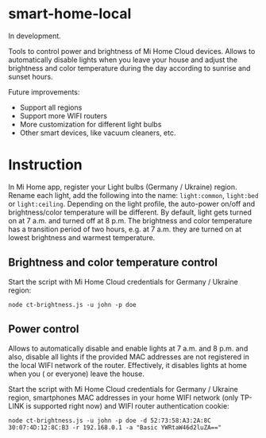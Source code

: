 # smart-home-local

In development.

Tools to control power and brightness of Mi Home Cloud devices. Allows to automatically disable lights when you leave
your house and adjust the brightness and color temperature during the day according to sunrise and sunset hours.

Future improvements:

* Support all regions
* Support more WIFI routers
* More customization for different light bulbs
* Other smart devices, like vacuum cleaners, etc.

# Instruction

In Mi Home app, register your Light bulbs (Germany / Ukraine) region. Rename each light, add the following into the
name: `light:common`, `light:bed` or `light:ceiling`. Depending on the light profile, the auto-power on/off and
brightness/color temperature will be different. By default, light gets turned on at 7 a.m. and turned off at 8 p.m. The
brightness and color temperature has a transition period of two hours, e.g. at 7 a.m. they are turned on at lowest
brightness and warmest temperature.

## Brightness and color temperature control

Start the script with Mi Home Cloud credentials for Germany / Ukraine region:

```
node ct-brightness.js -u john -p doe
```

## Power control

Allows to automatically disable and enable lights at 7 a.m. and 8 p.m. and also, disable all lights if the provided MAC
addresses are not registered in the local WIFI network of the router. Effectively, it disables lights at home when you (
or everyone) leave the house.

Start the script with Mi Home Cloud credentials for Germany / Ukraine region, smartphones MAC addresses in your home
WIFI network (only TP-LINK is supported right now) and WIFI router authentication cookie:

```
node ct-brightness.js -u john -p doe -d 52:73:58:A3:2A:8C 30:07:4D:12:8C:B3 -r 192.168.0.1 -a "Basic YWRtaW46d2luZA=="
```
